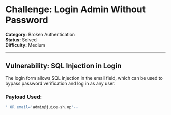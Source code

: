 #  Challenge: Login Admin Without Password

**Category:** Broken Authentication  
**Status:** Solved  
**Difficulty:** Medium

---

##  Vulnerability: SQL Injection in Login

The login form allows SQL injection in the email field, which can be used to bypass password verification and log in as any user.

### Payload Used:
```sql
' OR email='admin@juice-sh.op'--

